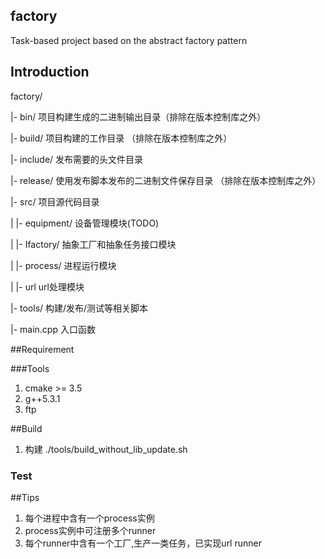## factory
Task-based project based on the abstract factory pattern

## Introduction
factory/

  |- bin/               项目构建生成的二进制输出目录（排除在版本控制库之外）
  
  |- build/             项目构建的工作目录 （排除在版本控制库之外） 
  
  |- include/           发布需要的头文件目录 
  
  |- release/           使用发布脚本发布的二进制文件保存目录 （排除在版本控制库之外） 
  
  |- src/               项目源代码目录 
  
  |   |- equipment/ 		设备管理模块(TODO)        
  
  |   |- Ifactory/          抽象工厂和抽象任务接口模块 
  
  |   |- process/           进程运行模块 
  
  |   |- url              	url处理模块 
  
  |- tools/             构建/发布/测试等相关脚本 
  
  |- main.cpp			入口函数 
  
 ##Requirement
  
  ###Tools
  1. cmake >= 3.5
  2. g++5.3.1
  3. ftp
  
  ##Build
  1. 构建
  ./tools/build_without_lib_update.sh
  ### Test
  
##Tips
1. 每个进程中含有一个process实例
2. process实例中可注册多个runner
3. 每个runner中含有一个工厂,生产一类任务，已实现url runner



